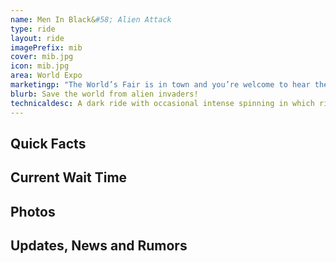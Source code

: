 ```yaml
---
name: Men In Black&#58; Alien Attack
type: ride
layout: ride
imagePrefix: mib
cover: mib.jpg
icon: mib.jpg
area: World Expo
marketingp: "The World’s Fair is in town and you’re welcome to hear the answer to the age old question: Are we alone? *Halt simulation* Listen up Men In Black Recruits, you’ve been chosen to participate in a training mission but if it goes wrong, it’ll be good to have some help defending the galaxy against the worst of the aliens. *End simulation* Of course we’re alone!"
blurb: Save the world from alien invaders!
technicaldesc: A dark ride with occasional intense spinning in which riders shoot targets and accumulate points.
---
```


<div class="row">
    <div class="col-md-8">
        <h2>Quick Facts</h2>
    </div>
    <div class="col-md-4">
        <h2>Current Wait Time</h2>
    </div>
</div>
<div class="row">
    <div class="col-md-12">
        <h2>Photos</h2>
    </div>
</div>
<div class="row">
    <div class="col-md-12">
        <h2>Updates, News and Rumors</h2>
    </div>
</div>